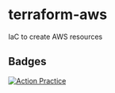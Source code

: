 # terraform-aws
IaC to create AWS resources

## Badges
[![Action Practice](https://github.com/samuelrojasm/terraform-aws/actions/workflows/actionPractice.yml/badge.svg?branch=main)](https://github.com/samuelrojasm/terraform-aws/actions/workflows/actionPractice.yml)

